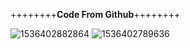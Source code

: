 ++++++++********Code From Github********++++++++


![1536402882864](https://github.com/offpic/Video-Palyer-STM32/assets/31142397/fc43520b-6bfc-460c-b251-ee5a70040c6c)
![1536402789636](https://github.com/offpic/Video-Palyer-STM32/assets/31142397/321da163-07a8-4d48-ad83-4803a9356e5c)
